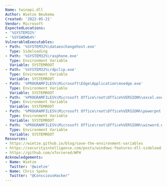 ```yaml
---
Name: twinapi.dll
Author: Wietze Beukema
Created: '2022-05-21'
Vendor: Microsoft
ExpectedLocations:
- '%SYSTEM32%'
- '%SYSWOW64%'
VulnerableExecutables:
- Path: '%SYSTEM32%\dataexchangehost.exe'
  Type: Sideloading
- Path: '%SYSTEM32%\rasphone.exe'
  Type: Environment Variable
  Variable: SYSTEMROOT
- Path: '%SYSTEM32%\rdpclip.exe'
  Type: Environment Variable
  Variable: SYSTEMROOT
- Path: '%PROGRAMFILES%\Microsoft\Edge\Application\msedge.exe'
  Type: Environment Variable
  Variable: SYSTEMROOT
- Path: '%PROGRAMFILES%\Microsoft Office\root\Office%VERSION%\excel.exe'
  Type: Environment Variable
  Variable: SYSTEMROOT
- Path: '%PROGRAMFILES%\Microsoft Office\root\Office%VERSION%\powerpnt.exe'
  Type: Environment Variable
  Variable: SYSTEMROOT
- Path: '%PROGRAMFILES%\Microsoft Office\root\Office%VERSION%\winword.exe'
  Type: Environment Variable
  Variable: SYSTEMROOT
Resources:
- https://wietze.github.io/blog/save-the-environment-variables
- https://securityintelligence.com/posts/windows-features-dll-sideloading/
- https://github.com/xforcered/WFH
Acknowledgements:
- Name: Wietze
  Twitter: '@wietze'
- Name: Chris Spehn
  Twitter: "@ConsciousHacker"
---
```


